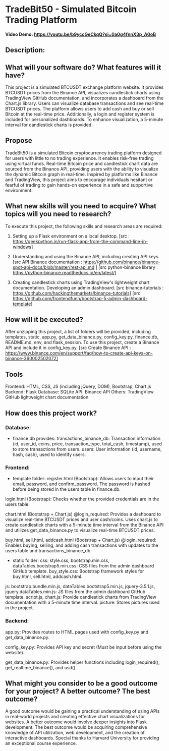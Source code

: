 # TradeBit50 - Simulated Bitcoin Trading Platform
#### Video Demo:  https://youtu.be/b9yccGeCkqQ?si=0a0g4fnnX3p_A0oB


## Description:

## What will your software do? What features will it have?
This project is a simulated BTCUSDT exchange platform website. It provides BTCUSDT prices from the Binance API, visualizes candlestick charts using TradingView GitHub documentation, and incorporates a dashboard from the Chart.js library. Users can visualize database transactions and see real-time BTCUSDT prices. The platform allows users to add cash and buy or sell Bitcoin at the real-time price. Additionally, a login and register system is included for personalized dashboards. To enhance visualization, a 5-minute interval for candlestick charts is provided.


## Propose
TradeBit50 is a simulated Bitcoin cryptocurrency trading platform designed for users with little to no trading experience. It enables risk-free trading using virtual funds. Real-time Bitcoin price and candlestick chart data are sourced from the Binance API, providing users with the ability to visualize the dynamic Bitcoin graph in real-time. Inspired by platforms like Binance and TradingView, this project aims to encourage individuals hesitant or fearful of trading to gain hands-on experience in a safe and supportive environment.


## What new skills will you need to acquire? What topics will you need to research?
To execute this project, the following skills and research areas are required:

1. Setting up a Flask environment on a local desktop.
[src : https://geekpython.in/run-flask-app-from-the-command-line-in-windows]

2. Understanding and using the Binance API, including creating API keys.
[src API Binance documentation : https://github.com/binance/binance-spot-api-docs/blob/master/rest-api.md ]
[src python-binance library : https://python-binance.readthedocs.io/en/latest/]

3. Creating candlestick charts using TradingView's lightweight chart documentation.
Developing an admin dashboard.
[src binance-tutorials : https://github.com/hackingthemarkets/binance-tutorials]
[src https://github.com/frontendfunn/bootstrap-5-admin-dashboard-template]


## How will it be executed?
After unzipping this project, a list of folders will be provided, including templates, static, app.py, get_data_binance.py, config_key.py, finance.db, README.md, env, and flask_session. To use this project, create a Binance API and include it in config_key.py.
[src Create Binance API : https://www.binance.com/en/support/faq/how-to-create-api-keys-on-binance-360002502072]


## Tools
Frontend: HTML, CSS, JS (including jQuery, DOM), Bootstrap, Chart.js
Backend: Flask
Database: SQLite
API: Binance API
Others: TradingView GitHub lightweight chart documentation


## How does this project work?
### Database:
- finance.db provides:
transactions_binance_db: Transaction information (id, user_id, coins, price, transaction_type, total_cash, timestamp), used to store transactions from users.
users: User information (id, username, hash, cash), used to identify users.

### Frontend:
- template folder:
register.html (Bootstrap):
Allows users to input their email, password, and confirm_password. The password is hashed before being stored in the users table in finance.db.

login.html (Bootstrap):
Checks whether the provided credentials are in the users table.

chart.html (Bootstrap + Chart.js) @login_required:
Provides a dashboard to visualize real-time BTCUSDT prices and user cash/coins. Uses chart.js to create candlestick charts with a 5-minute time interval from the Binance API and utilizes get_data_binance.py to visualize real-time BTCUSDT prices.

buy.html, sell.html, addcash.html (Bootstrap + Chart.js) @login_required:
Enables buying, selling, and adding cash transactions with updates to the users table and transactions_binance_db.

- static folder:
css:
style.css, bootstrap.min.css, dataTables.bootstrap5.min.css:
CSS files from the admin dashboard GitHub template.
buy_style.css:
Bootstrap framework styles for buy.html, sell.html, addcash.html.

js:
bootstrap.bundle.min.js, dataTables.bootstrap5.min.js, jquery-3.5.1.js, jquery.dataTables.min.js:
JS files from the admin dashboard GitHub template.
script.js, chart.js:
Provide candlestick charts from TradingView documentation with a 5-minute time interval.
picture:
Stores pictures used in the project.

### Backend:
app.py:
Provides routes to HTML pages used with config_key.py and get_data_binance.py.

config_key.py:
Provides API key and secret (Must be input before using the website).

get_data_binance.py:
Provides helper functions including login_required(), get_realtime_binance(), and usd().


## What might you consider to be a good outcome for your project? A better outcome? The best outcome?
A good outcome would be gaining a practical understanding of using APIs in real-world projects and creating effective chart visualizations for websites. A better outcome would involve deeper insights into Flask development. The best outcome would be acquiring comprehensive knowledge of API utilization, web development, and the creation of interactive dashboards. Special thanks to Harvard University for providing an exceptional course experience.
